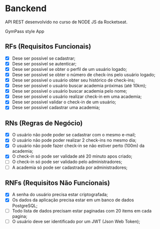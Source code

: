 # Banckend

API REST desenvolvido no curso de NODE JS da Rocketseat.

GymPass style App

## RFs (Requisitos Funcionais)

- [x] Dese ser possível se cadastrar;
- [x] Dese ser possível se autenticar;
- [x] Dese ser possível se obter o perfil de um usuário logado;
- [x] Dese ser possível se obter o número de check-ins pelo usuário logado;
- [x] Dese ser possível o usuário obter seu histórico de check-ins;
- [x] Dese ser possível o usuário buscar academia próximas (até 10km);
- [x] Dese ser possível o usuário buscar academia pelo nome;
- [x] Dese ser possível o usuário realizar check-in em uma academia;
- [x] Dese ser possível validar o check-in de um usuário;
- [x] Dese ser possível cadastrar uma academia;

## RNs (Regras de Negócio)

- [x] O usuário não pode poder se cadastrar com o mesmo e-mail;
- [x] O usuário não pode poder realizar 2 check-ins no mesmo dia;
- [x] O usuário não pode fazer check-in se não estiver perto (100m) da academia;
- [x] O check-in só pode ser validade até 20 minuto apos criado;
- [ ] O check-in só pode ser validado pelo administradores;
- [ ] A academia só pode ser cadastrada por administradores;

## RNFs (Requisitos Não Funcionais)

- [x] A senha do usuário precisa estar criptografada;
- [x] Os dados da aplicação precisa estar em um banco de dados PostgreSQL;
- [ ] Todo lista de dados precisam estar paginadas com 20 items em cada pagina;
- [ ] O usuário deve ser identificado por um JWT (Json Web Token);
